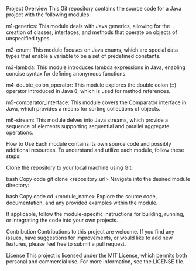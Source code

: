 
Project Overview
This Git repository contains the source code for a Java project with the following modules:

m1-generics: This module deals with Java generics, allowing for the creation of classes, interfaces, and methods that operate on objects of unspecified types.

m2-enum: This module focuses on Java enums, which are special data types that enable a variable to be a set of predefined constants.

m3-lambda: This module introduces lambda expressions in Java, enabling concise syntax for defining anonymous functions.

m4-double_colon_operator: This module explores the double colon (::) operator introduced in Java 8, which is used for method references.

m5-comparator_interface: This module covers the Comparator interface in Java, which provides a means for sorting collections of objects.

m6-stream: This module delves into Java streams, which provide a sequence of elements supporting sequential and parallel aggregate operations.

How to Use
Each module contains its own source code and possibly additional resources. To understand and utilize each module, follow these steps:

Clone the repository to your local machine using Git:

bash
Copy code
git clone <repository_url>
Navigate into the desired module directory:

bash
Copy code
cd <module_name>
Explore the source code, documentation, and any provided examples within the module.

If applicable, follow the module-specific instructions for building, running, or integrating the code into your own projects.

Contribution
Contributions to this project are welcome. If you find any issues, have suggestions for improvements, or would like to add new features, please feel free to submit a pull request.

License
This project is licensed under the MIT License, which permits both personal and commercial use. For more information, see the LICENSE file.
